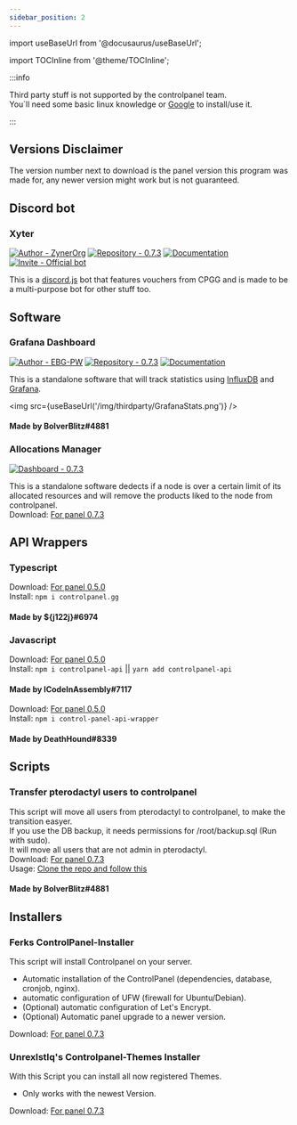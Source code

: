 ```yaml
---
sidebar_position: 2
---
```


import useBaseUrl from '@docusaurus/useBaseUrl';

import TOCInline from '@theme/TOCInline';

:::info

Third party stuff is not supported by the controlpanel team.  
You´ll need some basic linux knowledge or [Google](https://google.com) to install/use it.

:::

<TOCInline toc={toc} />

## Versions Disclaimer
The version number next to download is the panel version this program was made for, any newer version might work but is not guaranteed.  

## Discord bot

### Xyter
[![Author - ZynerOrg](https://img.shields.io/badge/Author-ZynerOrg-red?style=for-the-badge)](https://github.com/ZynerOrg)
[![Repository - 0.7.3](https://img.shields.io/badge/Repository-0.7.3-brightgreen?style=for-the-badge)](https://github.com/ZynerOrg/xyter)
[![Documentation](https://img.shields.io/badge/Documentation-blue?style=for-the-badge)](https://xyter.zyner.org)
[![Invite - Official bot](https://img.shields.io/badge/Invite-Official_bot-important?style=for-the-badge&logo=discord)](https://bot.zyner.org/)

This is a [discord.js](https://discord.js.org/) bot that features vouchers from CPGG and is made to be a multi-purpose bot for other stuff too.

## Software

### Grafana Dashboard
[![Author - EBG-PW](https://img.shields.io/badge/Author-EBG--PW-red?style=for-the-badge)](https://github.com/EBG-PW)
[![Repository - 0.7.3](https://img.shields.io/badge/Repository-0.7.3-brightgreen?style=for-the-badge)](https://github.com/EBG-PW/ControlPanel.gg-Stats-and-Scripts)
[![Documentation](https://img.shields.io/badge/Documentation-blue?style=for-the-badge)](https://github.com/EBG-PW/ControlPanel.gg-Stats-and-Scripts)

This is a standalone software that will track statistics using [InfluxDB](https://www.influxdata.com/) and [Grafana](https://grafana.com/).

<img src={useBaseUrl('/img/thirdparty/GrafanaStats.png')} />

#### Made by BolverBlitz#4881

### Allocations Manager
[![Dashboard - 0.7.3](https://img.shields.io/badge/Dashboard-0.7.3-brightgreen?style=for-the-badge)](https://github.com/ControlPanel-gg/dashboard/releases/tag/0.7.3)


This is a standalone software dedects if a node is over a certain limit of its allocated resources and will remove the products liked to the node from controlpanel.  
Download: [For panel 0.7.3](https://github.com/BolverBlitz/ControlpanelAllocationManager)

## API Wrappers

### Typescript
Download: [For panel 0.5.0](https://www.npmjs.com/package/controlpanel.gg)  
Install: `npm i controlpanel.gg`

#### Made by ${j122j}#6974

### Javascript 
Download: [For panel 0.5.0](https://www.npmjs.com/package/controlpanel-api)  
Install: `npm i controlpanel-api` || `yarn add controlpanel-api`

#### Made by ICodeInAssembly#7117

Download: [For panel 0.5.0](https://www.npmjs.com/package/control-panel-api-wrapper)  
Install: `npm i control-panel-api-wrapper`

#### Made by DeathHound#8339

## Scripts

### Transfer pterodactyl users to controlpanel
This script will move all users from pterodactyl to controlpanel, to make the transition easyer.  
If you use the DB backup, it needs permissions for /root/backup.sql (Run with sudo).  
It will move all users that are not admin in pterodactyl.  
Download: [For panel 0.7.3](https://github.com/EBG-PW/ControlPanel.gg-Stats-and-Scripts/blob/main/scripts/tran_users.js)  
Usage: [Clone the repo and follow this](https://github.com/EBG-PW/ControlPanel.gg-Stats-and-Scripts#skript-transfer-users)

#### Made by BolverBlitz#4881

## Installers

### Ferks ControlPanel-Installer
This script will install Controlpanel on your server.  
- Automatic installation of the ControlPanel (dependencies, database, cronjob, nginx).  
- automatic configuration of UFW (firewall for Ubuntu/Debian).  
- (Optional) automatic configuration of Let's Encrypt.  
- (Optional) Automatic panel upgrade to a newer version.  
  
Download: [For panel 0.7.3](https://github.com/Ferks-FK/ControlPanel-Installer)  

### UnrexIstIq's Controlpanel-Themes Installer
With this Script you can install all now registered Themes.  
- Only works with the newest Version.  

Download: [For panel 0.7.3](https://github.com/dxrknxs/Controlpanel-Themes)
